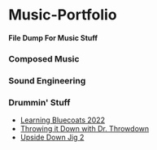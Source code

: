 # Music-Portfolio

#### File Dump For Music Stuff

### Composed Music

### Sound Engineering

### Drummin' Stuff
- [Learning Bluecoats 2022](https://www.youtube.com/watch?v=YYaJxCxd0X4)
- [Throwing it Down with Dr. Throwdown](https://www.youtube.com/shorts/Ed8UCtzNeGU)
- [Upside Down Jig 2](https://www.youtube.com/shorts/PcYrwzG0R-k)
